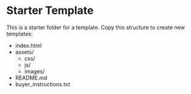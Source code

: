 # Starter Template

This is a starter folder for a template. Copy this structure to create new templates:
- index.html
- assets/
  - css/
  - js/
  - images/
- README.md
- buyer_instructions.txt
